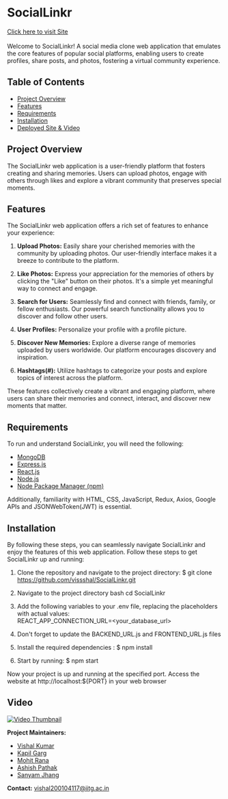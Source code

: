 # SocialLinkr 

[Click here to visit Site](https://sociallinkr.netlify.app/)  <br><br>
Welcome to SocialLinkr! A social media clone web application that emulates the core features of popular social platforms, enabling users to create profiles, share posts, and photos, fostering a virtual community experience.

## Table of Contents

- [Project Overview](#project-overview)
- [Features](#features)
- [Requirements](#requirements)
- [Installation](#installation)
- [Deployed Site & Video](#Deployed-Site-&-Video)

## Project Overview

The SocialLinkr web application is a user-friendly platform that fosters creating and sharing memories. Users can upload photos, engage with others through likes and explore a vibrant community that preserves special moments.

## Features

The SocialLinkr web application offers a rich set of features to enhance your experience:

1. **Upload Photos:** Easily share your cherished memories with the community by uploading photos. Our user-friendly interface makes it a breeze to contribute to the platform.

2. **Like Photos:** Express your appreciation for the memories of others by clicking the "Like" button on their photos. It's a simple yet meaningful way to connect and engage.

3. **Search for Users:** Seamlessly find and connect with friends, family, or fellow enthusiasts. Our powerful search functionality allows you to discover and follow other users.

4. **User Profiles:** Personalize your profile with a profile picture.

5. **Discover New Memories:** Explore a diverse range of memories uploaded by users worldwide. Our platform encourages discovery and inspiration.

6. **Hashtags(#):** Utilize hashtags to categorize your posts and explore topics of interest across the platform.

These features collectively create a vibrant and engaging platform, where users can share their memories and connect, interact, and discover new moments that matter.

## Requirements

To run and understand SocialLinkr, you will need the following:

- [MongoDB](https://www.mongodb.com/)
- [Express.js](https://expressjs.com/)
- [React.js](https://reactjs.org/)
- [Node.js](https://nodejs.org/)
- [Node Package Manager (npm)](https://www.npmjs.com/)

Additionally, familiarity with HTML, CSS, JavaScript, Redux, Axios, Google APIs and JSONWebToken(JWT) is essential.

## Installation

By following these steps, you can seamlessly navigate SocialLinkr and enjoy the features of this web application.
Follow these steps to get SocialLinkr up and running:

1. Clone the repository and navigate to the project directory:
   $ git clone https://github.com/vissshal/SocialLinkr.git

2. Navigate to the project directory
bash
cd SocialLinkr

3. Add the following variables to your .env file, replacing the placeholders with actual values: <br>
REACT_APP_CONNECTION_URL=<your_database_url>

4. Don't forget to update the BACKEND_URL.js and FRONTEND_URL.js files

5. Install the required dependencies :
   $ npm install
6. Start by running: 
   $ npm start
   
Now your project is up and running at the specified port.
Access the website at http://localhost:${PORT} in your web browser

## Video

[![Video Thumbnail](https://res.cloudinary.com/dtbxom7ro/image/upload/v1693202017/SocialLinkr_Thumbnail_nycfbc.png)](https://drive.google.com/file/d/14GPLIeEq_1ElFjhf90RFyreyuWsKQ5rW/view?usp=sharing)

**Project Maintainers:**

- [Vishal Kumar](https://github.com/vissshal)
- [Kapil Garg](https://github.com/kplgarg)
- [Mohit Rana](https://github.com/mohitrana0311)
- [Ashish Pathak](https://github.com/ashish10001111)
- [Sanyam Jhang](https://github.com/jhangsanyam)

**Contact:** vishal200104117@iitg.ac.in
